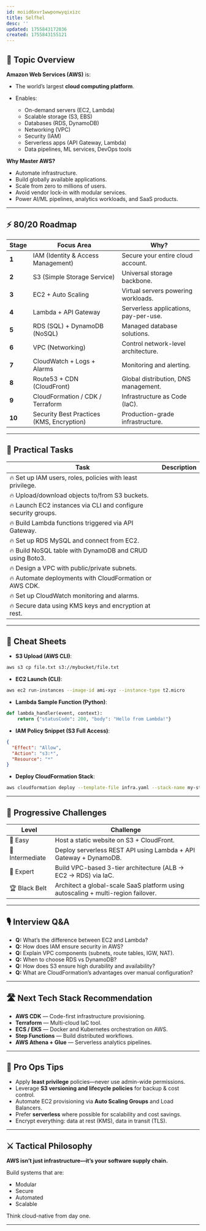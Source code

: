 ```yaml
---
id: moiid6xvr1wwponwyqixizc
title: Selfhel
desc: ''
updated: 1755843172036
created: 1755843155121
---
```


## 📌 Topic Overview

**Amazon Web Services (AWS)** is:

* The world’s largest **cloud computing platform**.
* Enables:

  * On-demand servers (EC2, Lambda)
  * Scalable storage (S3, EBS)
  * Databases (RDS, DynamoDB)
  * Networking (VPC)
  * Security (IAM)
  * Serverless apps (API Gateway, Lambda)
  * Data pipelines, ML services, DevOps tools

**Why Master AWS?**

* Automate infrastructure.
* Build globally available applications.
* Scale from zero to millions of users.
* Avoid vendor lock-in with modular services.
* Power AI/ML pipelines, analytics workloads, and SaaS products.

---

## ⚡ 80/20 Roadmap

| Stage  | Focus Area                                | Why?                                  |
| ------ | ----------------------------------------- | ------------------------------------- |
| **1**  | IAM (Identity & Access Management)        | Secure your entire cloud account.     |
| **2**  | S3 (Simple Storage Service)               | Universal storage backbone.           |
| **3**  | EC2 + Auto Scaling                        | Virtual servers powering workloads.   |
| **4**  | Lambda + API Gateway                      | Serverless applications, pay-per-use. |
| **5**  | RDS (SQL) + DynamoDB (NoSQL)              | Managed database solutions.           |
| **6**  | VPC (Networking)                          | Control network-level architecture.   |
| **7**  | CloudWatch + Logs + Alarms                | Monitoring and alerting.              |
| **8**  | Route53 + CDN (CloudFront)                | Global distribution, DNS management.  |
| **9**  | CloudFormation / CDK / Terraform          | Infrastructure as Code (IaC).         |
| **10** | Security Best Practices (KMS, Encryption) | Production-grade infrastructure.      |

---

## 🚀 Practical Tasks

| Task                                                           | Description |
| -------------------------------------------------------------- | ----------- |
| 🔥 Set up IAM users, roles, policies with least privilege.     |             |
| 🔥 Upload/download objects to/from S3 buckets.                 |             |
| 🔥 Launch EC2 instances via CLI and configure security groups. |             |
| 🔥 Build Lambda functions triggered via API Gateway.           |             |
| 🔥 Set up RDS MySQL and connect from EC2.                      |             |
| 🔥 Build NoSQL table with DynamoDB and CRUD using Boto3.       |             |
| 🔥 Design a VPC with public/private subnets.                   |             |
| 🔥 Automate deployments with CloudFormation or AWS CDK.        |             |
| 🔥 Set up CloudWatch monitoring and alarms.                    |             |
| 🔥 Secure data using KMS keys and encryption at rest.          |             |

---

## 🧾 Cheat Sheets

* **S3 Upload (AWS CLI)**:

```bash
aws s3 cp file.txt s3://mybucket/file.txt
```

* **EC2 Launch (CLI)**:

```bash
aws ec2 run-instances --image-id ami-xyz --instance-type t2.micro
```

* **Lambda Sample Function (Python)**:

```python
def lambda_handler(event, context):
    return {"statusCode": 200, "body": "Hello from Lambda!"}
```

* **IAM Policy Snippet (S3 Full Access)**:

```json
{
  "Effect": "Allow",
  "Action": "s3:*",
  "Resource": "*"
}
```

* **Deploy CloudFormation Stack**:

```bash
aws cloudformation deploy --template-file infra.yaml --stack-name my-stack
```

---

## 🎯 Progressive Challenges

| Level           | Challenge                                                                         |
| --------------- | --------------------------------------------------------------------------------- |
| 🥉 Easy         | Host a static website on S3 + CloudFront.                                         |
| 🥈 Intermediate | Deploy serverless REST API using Lambda + API Gateway + DynamoDB.                 |
| 🥇 Expert       | Build VPC-based 3-tier architecture (ALB → EC2 → RDS) via IaC.                    |
| 🏆 Black Belt   | Architect a global-scale SaaS platform using autoscaling + multi-region failover. |

---

## 🎙️ Interview Q\&A

* **Q:** What’s the difference between EC2 and Lambda?
* **Q:** How does IAM ensure security in AWS?
* **Q:** Explain VPC components (subnets, route tables, IGW, NAT).
* **Q:** When to choose RDS vs DynamoDB?
* **Q:** How does S3 ensure high durability and availability?
* **Q:** What are CloudFormation’s advantages over manual configuration?

---

## 🛣️ Next Tech Stack Recommendation

* **AWS CDK** — Code-first infrastructure provisioning.
* **Terraform** — Multi-cloud IaC tool.
* **ECS / EKS** — Docker and Kubernetes orchestration on AWS.
* **Step Functions** — Build distributed workflows.
* **AWS Athena + Glue** — Serverless analytics pipelines.

---

## 🎩 Pro Ops Tips

* Apply **least privilege** policies—never use admin-wide permissions.
* Leverage **S3 versioning and lifecycle policies** for backup & cost control.
* Automate EC2 provisioning via **Auto Scaling Groups** and Load Balancers.
* Prefer **serverless** where possible for scalability and cost savings.
* Encrypt everything: data at rest (KMS), data in transit (TLS).

---

## ⚔️ Tactical Philosophy

**AWS isn’t just infrastructure—it’s your software supply chain.**

Build systems that are:

* Modular
* Secure
* Automated
* Scalable

Think cloud-native from day one.

---

